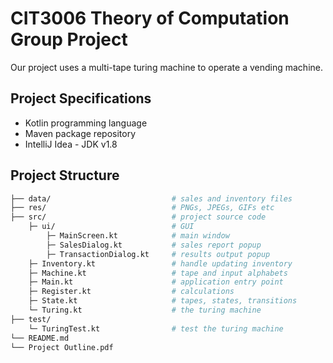 # CIT3006 Theory of Computation Group Project

Our project uses a multi-tape turing machine to operate a vending machine.

## Project Specifications

- Kotlin programming language
- Maven package repository
- IntelliJ Idea - JDK v1.8

## Project Structure

```bash
├── data/                           # sales and inventory files
├── res/                            # PNGs, JPEGs, GIFs etc
├── src/                            # project source code
    ├─ ui/                          # GUI
        ├─ MainScreen.kt            # main window
        ├─ SalesDialog.kt           # sales report popup
        ├─ TransactionDialog.kt     # results output popup
    ├─ Inventory.kt                 # handle updating inventory
    ├─ Machine.kt                   # tape and input alphabets
    ├─ Main.kt                      # application entry point
    ├─ Register.kt                  # calculations
    ├─ State.kt                     # tapes, states, transitions
    └─ Turing.kt                    # the turing machine
├── test/
    └─ TuringTest.kt                # test the turing machine
└── README.md
└── Project Outline.pdf
```
